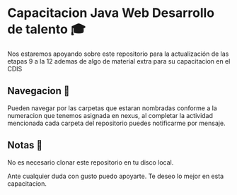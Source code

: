 # Capacitacion Java Web Desarrollo de talento :mortar_board:

Nos estaremos apoyando sobre este repositorio para la actualización de las etapas 9 a la 12 ademas de algo de material extra para su capacitacion en el CDIS


## Navegacion :paperclip:
 
Pueden navegar por las carpetas que estaran nombradas conforme a la numeracion que tenemos asignada en nexus, al completar la actividad mencionada cada carpeta del repositorio puedes notificarme por mensaje. 

## Notas :paperclip:

No es necesario clonar este repositorio en tu disco local.

Ante cualquier duda con gusto puedo apoyarte. Te deseo lo mejor en esta capacitacion.